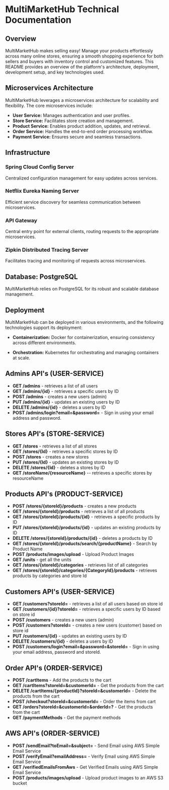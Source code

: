 # MultiMarketHub Technical Documentation

## Overview

MultiMarketHub makes selling easy! Manage your products effortlessly across many online stores, ensuring a smooth shopping experience for both sellers and buyers with inventory control and customized features. This README provides an overview of the platform's architecture, deployment, development setup, and key technologies used.

## Microservices Architecture

MultiMarketHub leverages a microservices architecture for scalability and flexibility. The core microservices include:

- **User Service:** Manages authentication and user profiles.
- **Store Service:** Facilitates store creation and management.
- **Product Service:** Enables product addition, updates, and retrieval.
- **Order Service:** Handles the end-to-end order processing workflow.
- **Payment Service:** Ensures secure and seamless transactions.

## Infrastructure

### Spring Cloud Config Server

Centralized configuration management for easy updates across services.

### Netflix Eureka Naming Server

Efficient service discovery for seamless communication between microservices.

### API Gateway

Central entry point for external clients, routing requests to the appropriate microservices.

### Zipkin Distributed Tracing Server

Facilitates tracing and monitoring of requests across microservices.

## Database: PostgreSQL

MultiMarketHub relies on PostgreSQL for its robust and scalable database management.

## Deployment

MultiMarketHub can be deployed in various environments, and the following technologies support its deployment:

- **Containerization:** Docker for containerization, ensuring consistency across different environments.

- **Orchestration:** Kubernetes for orchestrating and managing containers at scale.


## Admins API's (USER-SERVICE)
- **GET /admins** - retrieves a list of all users  
- **GET /admins/{id}** - retrieves a specific users by ID  
- **POST /admins** - creates a new users (admin) 
- **PUT /admins/{id}** - updates an existing users by ID 
- **DELETE /admins/{id}** - deletes a users by ID 
- **POST /admins/login?email=&password=** - Sign in using your email address and password.


## Stores API's (STORE-SERVICE)
- **GET /stores**  - retrieves a list of all stores 
- **GET /stores/{Id}**  - retrieves a specific stores by ID 
- **POST /stores**  - creates a new stores 
- **PUT /stores/{Id}**  - updates an existing stores by ID
- **DELETE /stores/{Id}**  - deletes a stores by ID
- **GET /storeName/{resourceName}** -- retrieves a specific stores by resourceName 


## Products API's (PRODUCT-SERVICE)
- **POST /stores/{storeId}/products** - creates a new products
- **GET /stores/{storeId}/products**  - retrieves a list of all products
- **GET /stores/{storeId}/products/{id}** - retrieves a specific products by ID
- **PUT /stores/{storeId}/products/{id}** - updates an existing products by ID
- **DELETE /stores/{storeId}/products/{id}** - deletes a products by ID
- **GET  /stores/{storeId}/products/search/{productName}**  - Search by Product Name
- **POST /products/images/upload** - Upload Product Images
- **GET /units** - get all the units
- **GET /stores/{storeId}/categories** - retrieves list of all categories
- **GET /stores/{storeId}/categories/{CategoryId}/products** - retrieves products by categories and store Id


## Customers API's (USER-SERVICE)
- **GET /customers?storeId=** - retrieves a list of all users based on store id
- **GET /customers/{id}?storeId=** - retrieves a specific users by ID based on store id
- **POST /customers** - creates a new users (admin)
- **POST /customers?storeId=** - creates a new users (customer) based on store id
- **PUT /customers/{id}** - updates an existing users by ID
- **DELETE /customers/{id}** - deletes a users by ID
- **POST /customers/login?email=&password=&storeId=** - Sign in using your email address, password and storeId.


## Order API's (ORDER-SERVICE)

- **POST /cartItems** - Add the products to the cart
- **GET /cartItems?storeId=&customerId=** - Get the products from the cart
- **DELETE /cartItems/{productId}?storeId=&customerId=** - Delete the products from the cart
- **POST /checkout?storeId=&customerId=** - Order the items from cart 
- **GET /orders?storeId=&customerId=&orderId=?** - Get the products from the cart
- **GET /paymentMethods** - Get the payment methods


## AWS API's (ORDER-SERVICE)

- **POST /sendEmail?toEmail=&subject=** - Send Email using AWS Simple Email Service 
- **POST /verifyEmail?emailAddress=** - Verify Email using AWS Simple Email Service
- **GET /verifiedEmailsFromAws** - Get Verified Emails using AWS Simple Email Service 
- **POST /products/images/upload** - Upload product images to an AWS S3 bucket

